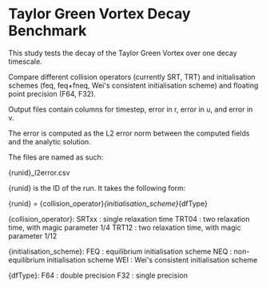 # Taylor Green Vortex Decay Benchmark

This study tests the decay of the Taylor Green Vortex over one decay timescale.

Compare different collision operators (currently SRT, TRT)
and initialisation schemes (feq, feq+fneq, Wei's consistent initialisation scheme)
and floating point precision (F64, F32).

Output files contain columns for timestep, error in r, error in u, and error in v.

The error is computed as the L2 error norm between the computed fields and the analytic solution.

The files are named as such:

{runid}_l2error.csv

{runid} is the ID of the run. It takes the following form:

{runid} = {collision_operator}_{initialisation_scheme}_{dfType}

{collision_operator}:
    SRTxx : single relaxation time
    TRT04 : two relaxation time, with magic parameter 1/4
    TRT12 : two relaxation time, with magic parameter 1/12

{initialisation_scheme}:
    FEQ : equilibrium initialisation scheme
    NEQ : non-equilibrium initialisation scheme
    WEI : Wei's consistent initialisation scheme

{dfType}:
    F64 : double precision
    F32 : single precision